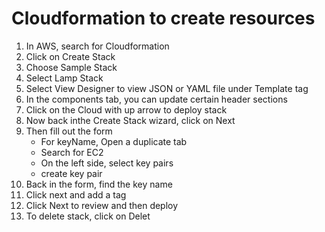 # Cloudformation to create resources

1. In AWS, search for Cloudformation
2. Click on Create Stack
3. Choose Sample Stack
4. Select Lamp Stack
5. Select View Designer to view JSON or YAML file under Template tag
6. In the components tab, you can update certain header sections
7. Click on the Cloud with up arrow to deploy stack
8. Now back inthe Create Stack wizard, click on Next
9. Then fill out the form
    - For keyName, Open a duplicate tab
    - Search for EC2
    - On the left side, select key pairs
    - create key pair
10. Back in the form, find the key name
11. Click next and add a tag
12. Click Next to review and then deploy
13. To delete stack, click on Delet